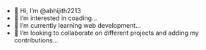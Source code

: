 - 👋 Hi, I’m @abhijith2213
- 👀 I’m interested in coading...
- 🌱 I’m currently learning web development...
- 💞️ I’m looking to collaborate on different projects and adding my contributions...

<!---
abhijith2213/abhijith2213 is a ✨ special ✨ repository because its `README.md` (this file) appears on your GitHub profile.
You can click the Preview link to take a look at your changes.
--->
